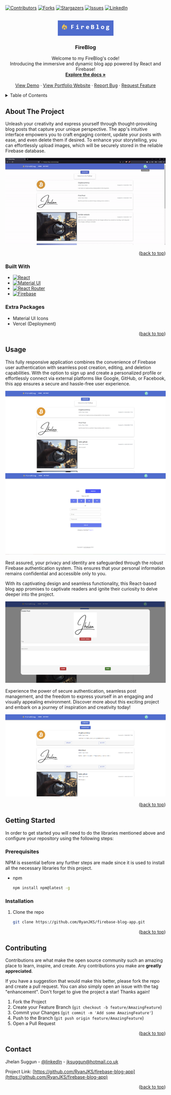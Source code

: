 <!-- Improved compatibility of back to top link: See: https://github.com/othneildrew/Best-README-Template/pull/73 -->

<a name="readme-top"></a>

[![Contributors][contributors-shield]][contributors-url]
[![Forks][forks-shield]][forks-url]
[![Stargazers][stars-shield]][stars-url]
[![Issues][issues-shield]][issues-url]
[![LinkedIn][linkedin-shield]][linkedin-url]

<!-- PROJECT LOGO -->
<br />
<div align="center">

<div align="center">
  <img src="/README/signature.PNG" alt="Logo">
</div>
<h3 align="center">FireBlog</h3>

  <p align="center">
    Welcome to my FireBlog's code!
    <br/>
    Introducing the immersive and dynamic blog app powered by React and Firebase!
    <br />
    <a href="https://github.com/RyanJKS/firebase-blog/tree/master/src"><strong>Explore the docs »</strong></a>
    <br />
    <br />
    <a href="https://firebase-blog-coral.vercel.app/">View Demo</a>
    ·
    <a href="https://jhelan.dev/">View Portfolio Website</a>
    ·
    <a href="https://github.com/RyanJKS/firebase-blog/issues">Report Bug</a>
    ·
    <a href="https://github.com/RyanJKS/firebase-blog/issues">Request Feature</a>
  </p>
</div>

<!-- TABLE OF CONTENTS -->
<details>
  <summary>Table of Contents</summary>
  <ol>
    <li>
      <a href="#about-the-project">About The Project</a>
      <ul>
        <li><a href="#built-with">Built With</a></li>
        <li><a href="#extra-packages">Extra Packages</a></li>
      </ul>
    </li>
    <li><a href="#usage">Usage</a></li>
    <li>
      <a href="#getting-started">Getting Started</a>
      <ul>
        <li><a href="#prerequisites">Prerequisites</a></li>
        <li><a href="#installation">Installation</a></li>
      </ul>
    </li>
    <!-- <li><a href="#roadmap">Roadmap</a></li> -->
    <li><a href="#contributing">Contributing</a></li>
    <!-- <li><a href="#license">License</a></li> -->
    <li><a href="#contact">Contact</a></li>
    <!-- <li><a href="#acknowledgments">Acknowledgments</a></li> -->
  </ol>
</details>

<!-- ABOUT THE PROJECT -->

## About The Project

Unleash your creativity and express yourself through thought-provoking blog posts that capture your unique perspective. The app's intuitive interface empowers you to craft engaging content, update your posts with ease, and even delete them if desired. To enhance your storytelling, you can effortlessly upload images, which will be securely stored in the reliable Firebase database.

<!-- put gif video here og how it fully works -->

<div align="center">
  <img src="/README/intro.gif" alt="Usage GIF">
</div>

<p align="right">(<a href="#readme-top">back to top</a>)</p>

### Built With

- [![React][React.js]][React-url]
- [![Material UI][Material-UI.js]][Material-UI-url]
- [![React Router][ReactRouter.js]][ReactRouter-url]
- [![Firebase][Firebase.js]][Firebase-url]

### Extra Packages

- Material UI Icons
- Vercel (Deployment)

<p align="right">(<a href="#readme-top">back to top</a>)</p>

<!-- USAGE EXAMPLES -->

## Usage

This fully responsive application combines the convenience of Firebase user authentication with seamless post creation, editing, and deletion capabilities. With the option to sign up and create a personalized profile or effortlessly connect via external platforms like Google, GitHub, or Facebook, this app ensures a secure and hassle-free user experience.

<div align="center">
  <img src="/README/homepage.PNG" alt="Usage GIF">
</div>

<div align="center">
  <img src="/README/registration.PNG" alt="Usage GIF">
</div>

Rest assured, your privacy and identity are safeguarded through the robust Firebase authentication system. This ensures that your personal information remains confidential and accessible only to you.

With its captivating design and seamless functionality, this React-based blog app promises to captivate readers and ignite their curiosity to delve deeper into the project.

<div align="center">
  <img src="/README/create.PNG" alt="Usage GIF">
</div>

Experience the power of secure authentication, seamless post management, and the freedom to express yourself in an engaging and visually appealing environment. Discover more about this exciting project and embark on a journey of inspiration and creativity today!

<div align="center">
  <img src="/README/loggedin.PNG" alt="Usage GIF">
</div>

<p align="right">(<a href="#readme-top">back to top</a>)</p>

<!-- GETTING STARTED -->

## Getting Started

In order to get started you will need to do the libraries mentioned above and configure your repository using the following steps:

### Prerequisites

NPM is essential before any further steps are made since it is used to install all the necessary libraries for this project.

- npm
  ```sh
  npm install npm@latest -g
  ```

### Installation

1. Clone the repo
   ```sh
   git clone https://github.com/RyanJKS/firebase-blog-app.git
   ```

<p align="right">(<a href="#readme-top">back to top</a>)</p>

<!-- CONTRIBUTING -->

## Contributing

Contributions are what make the open source community such an amazing place to learn, inspire, and create. Any contributions you make are **greatly appreciated**.

If you have a suggestion that would make this better, please fork the repo and create a pull request. You can also simply open an issue with the tag "enhancement".
Don't forget to give the project a star! Thanks again!

1. Fork the Project
2. Create your Feature Branch (`git checkout -b feature/AmazingFeature`)
3. Commit your Changes (`git commit -m 'Add some AmazingFeature'`)
4. Push to the Branch (`git push origin feature/AmazingFeature`)
5. Open a Pull Request

<p align="right">(<a href="#readme-top">back to top</a>)</p>

## Contact

Jhelan Suggun - [@linkedIn](https://www.linkedin.com/in/jhelan-suggun-jks7n99/) - jksuggun@hotmail.co.uk

Project Link: [https://github.com/RyanJKS/firebase-blog-app](https://github.com/RyanJKS/firebase-blog-app)

<p align="right">(<a href="#readme-top">back to top</a>)</p>

[contributors-shield]: https://img.shields.io/github/contributors/RyanJKS/firebase-blog.svg?style=for-the-badge
[contributors-url]: https://github.com/RyanJKS/firebase-blog/graphs/contributors
[forks-shield]: https://img.shields.io/github/forks/RyanJKS/firebase-blog.svg?style=for-the-badge
[forks-url]: https://github.com/RyanJKS/firebase-blog/network/members
[stars-shield]: https://img.shields.io/github/stars/RyanJKS/firebase-blog.svg?style=for-the-badge
[stars-url]: https://github.com/RyanJKS/firebase-blog/stargazers
[issues-shield]: https://img.shields.io/github/issues/RyanJKS/firebase-blog.svg?style=for-the-badge
[issues-url]: https://github.com/RyanJKS/firebase-blog/issues
[license-shield]: https://img.shields.io/github/license/RyanJKS/firebase-blog.svg?style=for-the-badge
[license-url]: https://github.com/RyanJKS/firebase-blog/blob/master/LICENSE.txt
[linkedin-shield]: https://img.shields.io/badge/-LinkedIn-black.svg?style=for-the-badge&logo=linkedin&colorB=555
[linkedin-url]: https://www.linkedin.com/in/jhelan-suggun-jks7n99/
[product-screenshot]: images/screenshot.png
[React.js]: https://img.shields.io/badge/React-20232A?style=for-the-badge&logo=react&logoColor=61DAFB
[React-url]: https://reactjs.org/
[Material-UI.js]: https://img.shields.io/badge/MUI-007FFF?style=for-the-badge&logo=MUI&logoColor=white
[Material-UI-url]: https://mui.com/material-ui/getting-started/overview/
[ReactRouter.js]: https://img.shields.io/badge/ReactRouter-007FFF?style=for-the-badge&logo=React-Router&logoColor=white
[ReactRouter-url]: https://reactrouter.com/en/main
[Firebase.js]: https://img.shields.io/badge/Firebase-FFCA28?style=for-the-badge&logo=Firebase&logoColor=white
[Firebase-url]: https://firebase.google.com/
